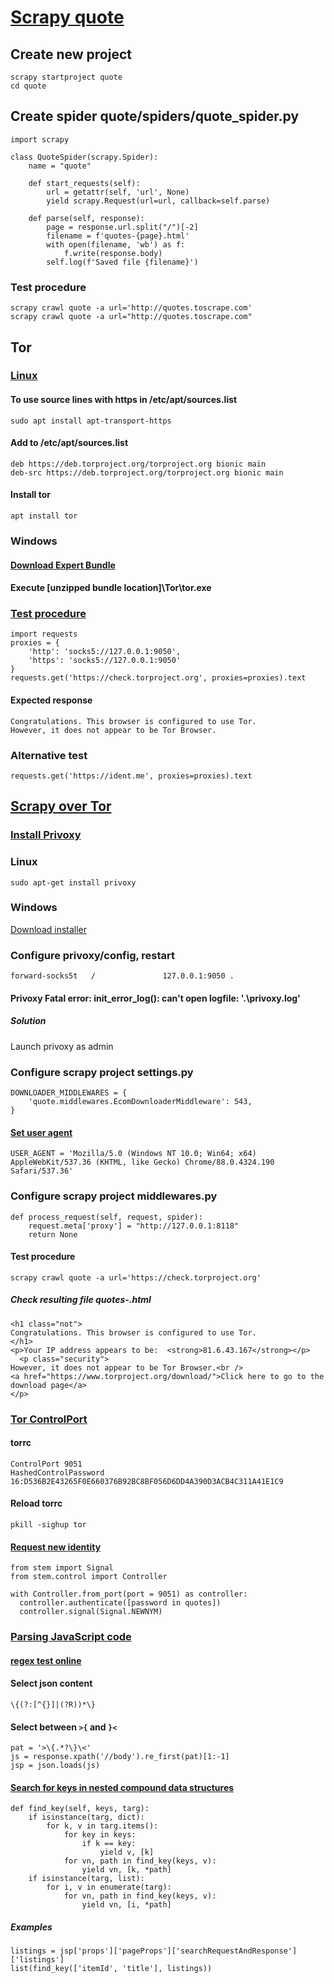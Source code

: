 # [Scrapy quote](https://docs.scrapy.org/en/latest/intro/tutorial.html)
## Create new project
    scrapy startproject quote
    cd quote
## Create spider quote/spiders/quote_spider.py
    import scrapy

    class QuoteSpider(scrapy.Spider):
        name = "quote"

        def start_requests(self):
            url = getattr(self, 'url', None)
            yield scrapy.Request(url=url, callback=self.parse)

        def parse(self, response):
            page = response.url.split("/")[-2]
            filename = f'quotes-{page}.html'
            with open(filename, 'wb') as f:
                f.write(response.body)
            self.log(f'Saved file {filename}')
### Test procedure
    scrapy crawl quote -a url='http://quotes.toscrape.com'
    scrapy crawl quote -a url="http://quotes.toscrape.com"
## Tor
### [Linux](https://2019.www.torproject.org/docs/debian.html.en)
#### To use source lines with https in /etc/apt/sources.list
    sudo apt install apt-transport-https
#### Add to /etc/apt/sources.list
    deb https://deb.torproject.org/torproject.org bionic main
    deb-src https://deb.torproject.org/torproject.org bionic main
#### Install tor
    apt install tor
### Windows
#### [Download Expert Bundle](http://expyuzz4wqqyqhjn.onion/download/tor/index.html)
#### Execute [unzipped bundle location]\Tor\tor.exe
###  [Test procedure](https://sylvaindurand.org/use-tor-with-python)
    import requests
    proxies = {
        'http': 'socks5://127.0.0.1:9050',
        'https': 'socks5://127.0.0.1:9050'
    }
    requests.get('https://check.torproject.org', proxies=proxies).text
#### Expected response
    Congratulations. This browser is configured to use Tor.
    However, it does not appear to be Tor Browser.
### Alternative test
    requests.get('https://ident.me', proxies=proxies).text
## [Scrapy over Tor](https://blog.michaelyin.info/scrapy-socket-proxy/)
### [Install Privoxy](https://www.privoxy.org/)
### Linux
    sudo apt-get install privoxy
### Windows
[Download installer](https://www.privoxy.org/sf-download-mirror/)
### Configure privoxy/config, restart
    forward-socks5t   /               127.0.0.1:9050 .
#### Privoxy Fatal error: init_error_log(): can't open logfile: '.\privoxy.log'
##### Solution
Launch privoxy as admin
### Configure scrapy project settings.py
    DOWNLOADER_MIDDLEWARES = {
        'quote.middlewares.EcomDownloaderMiddleware': 543,
    }
#### [Set user agent](https://docs.scrapy.org/en/latest/topics/settings.html#std-setting-USER_AGENT)
    USER_AGENT = 'Mozilla/5.0 (Windows NT 10.0; Win64; x64) AppleWebKit/537.36 (KHTML, like Gecko) Chrome/88.0.4324.190 Safari/537.36'
### Configure scrapy project middlewares.py
    def process_request(self, request, spider):
        request.meta['proxy'] = "http://127.0.0.1:8118"
        return None
#### Test procedure
    scrapy crawl quote -a url='https://check.torproject.org'
##### Check resulting file quotes-.html
    <h1 class="not">
	Congratulations. This browser is configured to use Tor.
    </h1>
    <p>Your IP address appears to be:  <strong>81.6.43.167</strong></p>
      <p class="security">
	However, it does not appear to be Tor Browser.<br />
	<a href="https://www.torproject.org/download/">Click here to go to the download page</a>
    </p>
### [Tor ControlPort](https://stem.torproject.org/tutorials/the_little_relay_that_could.html)
#### torrc
    ControlPort 9051
    HashedControlPassword 16:D536B2E43265F0E660376B92BC8BF056D6DD4A390D3ACB4C311A41E1C9
#### Reload torrc
    pkill -sighup tor
#### [Request new identity](https://stem.torproject.org/faq.html#how-do-i-request-a-new-identity-from-tor)
    from stem import Signal
    from stem.control import Controller

    with Controller.from_port(port = 9051) as controller:
      controller.authenticate([password in quotes])
      controller.signal(Signal.NEWNYM)
### [Parsing JavaScript code](https://docs.scrapy.org/en/latest/topics/dynamic-content.html?highlight=re_first#parsing-javascript-code)
#### [regex test online](https://regex101.com)
#### Select json content
    \{(?:[^{}]|(?R))*\}
#### Select between `>{` and `}<`
    pat = '>\{.*?\}\<'
    js = response.xpath('//body').re_first(pat)[1:-1]
    jsp = json.loads(js)
####   [Search for keys in nested compound data structures](https://stackoverflow.com/questions/9807634/find-all-occurrences-of-a-key-in-nested-dictionaries-and-lists)
    def find_key(self, keys, targ):
        if isinstance(targ, dict):
            for k, v in targ.items():
                for key in keys:
                    if k == key:
                        yield v, [k]
                for vn, path in find_key(keys, v):
                    yield vn, [k, *path]
        if isinstance(targ, list):
            for i, v in enumerate(targ):
                for vn, path in find_key(keys, v):
                    yield vn, [i, *path]
##### Examples
    listings = jsp['props']['pageProps']['searchRequestAndResponse']['listings']
    list(find_key(['itemId', 'title'], listings))
